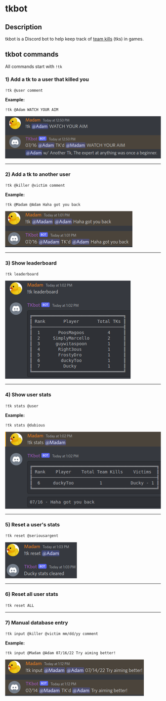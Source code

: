 # tkbot

## Description
tkbot is a Discord bot to help keep track of [team kills](https://www.urbandictionary.com/define.php?term=team-kill) (tks) in games. 

## tkbot commands
All commands start with `!tk` 

### 1) Add a tk to a user that killed you
`!tk @user comment`

**Example:**

`!tk @Adam WATCH YOUR AIM`

![](/pics/add_tk.png)


---

### 2) Add a tk to another user
`!tk @killer @victim comment`

**Example:**

`!tk @Madam @Adam Haha got you back`

![](/pics/add_tk_to_another.png)

---

### 3) Show leaderboard
`!tk leaderboard`

![](/pics/leaderboard.png)

---

### 4) Show user stats
`!tk stats @user`

**Example:**

`!tk stats @dubious`

![](/pics/user_stats.png)

---

### 5) Reset a user's stats
`!tk reset @seriousargent`

![](/pics/stats_cleared.png)

---

### 6) Reset all user stats
`!tk reset ALL`

---

### 7) Manual database entry
`!tk input @killer @victim mm/dd/yy comment`

**Example:**

`!tk input @Madam @Adam 07/16/22 Try aiming better!`

![](/pics/manual_entry.png)


